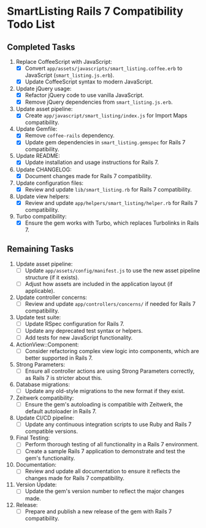 # SmartListing Rails 7 Compatibility Todo List

## Completed Tasks
1. Replace CoffeeScript with JavaScript:
   - [x] Convert `app/assets/javascripts/smart_listing.coffee.erb` to JavaScript (`smart_listing.js.erb`).
   - [x] Update CoffeeScript syntax to modern JavaScript.

2. Update jQuery usage:
   - [x] Refactor jQuery code to use vanilla JavaScript.
   - [x] Remove jQuery dependencies from `smart_listing.js.erb`.

3. Update asset pipeline:
   - [x] Create `app/javascript/smart_listing/index.js` for Import Maps compatibility.

4. Update Gemfile:
   - [x] Remove `coffee-rails` dependency.
   - [x] Update gem dependencies in `smart_listing.gemspec` for Rails 7 compatibility.

5. Update README:
   - [x] Update installation and usage instructions for Rails 7.

6. Update CHANGELOG:
   - [x] Document changes made for Rails 7 compatibility.

7. Update configuration files:
   - [x] Review and update `lib/smart_listing.rb` for Rails 7 compatibility.

8. Update view helpers:
   - [x] Review and update `app/helpers/smart_listing/helper.rb` for Rails 7 compatibility.

9. Turbo compatibility:
   - [x] Ensure the gem works with Turbo, which replaces Turbolinks in Rails 7.

## Remaining Tasks
1. Update asset pipeline:
   - [ ] Update `app/assets/config/manifest.js` to use the new asset pipeline structure (if it exists).
   - [ ] Adjust how assets are included in the application layout (if applicable).

2. Update controller concerns:
   - [ ] Review and update `app/controllers/concerns/` if needed for Rails 7 compatibility.

3. Update test suite:
   - [ ] Update RSpec configuration for Rails 7.
   - [ ] Update any deprecated test syntax or helpers.
   - [ ] Add tests for new JavaScript functionality.

4. ActionView::Component:
   - [ ] Consider refactoring complex view logic into components, which are better supported in Rails 7.

5. Strong Parameters:
   - [ ] Ensure all controller actions are using Strong Parameters correctly, as Rails 7 is stricter about this.

6. Database migrations:
   - [ ] Update any old-style migrations to the new format if they exist.

7. Zeitwerk compatibility:
   - [ ] Ensure the gem's autoloading is compatible with Zeitwerk, the default autoloader in Rails 7.

8. Update CI/CD pipeline:
   - [ ] Update any continuous integration scripts to use Ruby and Rails 7 compatible versions.

9. Final Testing:
   - [ ] Perform thorough testing of all functionality in a Rails 7 environment.
   - [ ] Create a sample Rails 7 application to demonstrate and test the gem's functionality.

10. Documentation:
    - [ ] Review and update all documentation to ensure it reflects the changes made for Rails 7 compatibility.

11. Version Update:
    - [ ] Update the gem's version number to reflect the major changes made.

12. Release:
    - [ ] Prepare and publish a new release of the gem with Rails 7 compatibility.